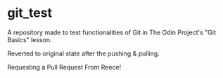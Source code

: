 # git_test
A repository made to test functionalities of Git in The Odin Project's "Git Basics" lesson.

Reverted to original state after the pushing & pulling.

Requesting a Pull Request From Reece!